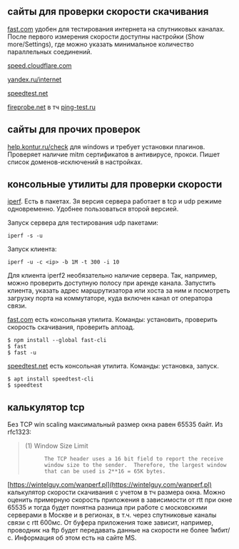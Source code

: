 ## сайты для проверки скорости скачивания

[fast.com](https://fast.com) удобен для тестирования интернета на спутниковых каналах.
После первого измерения скорости доступны настройки (Show more/Settings), где можно указать минимальное количество параллельных соединений.

[speed.cloudflare.com](https://speed.cloudflare.com/)

[yandex.ru/internet](https://yandex.ru/internet)

[speedtest.net](https://speedtest.net)

[fireprobe.net](https://www.fireprobe.net/) в тч [ping-test.ru](http://ping-test.ru/)

## сайты для прочих проверок

[help.kontur.ru/check](https://help.kontur.ru/check) для windows и требует установки плагинов. Проверяет наличие mitm сертификатов в антивирусе, прокси.
Пишет список доменов-исключений в настройках.

## консольные утилиты для проверки скорости

[iperf](https://iperf.fr/). Есть в пакетах. 3я версия сервера работает в tcp и udp режиме одновременно. Удобнее пользоваться второй версией.

Запуск сервера для тестирования udp пакетами:
```text
iperf -s -u
```
Запуск клиента:
```text
iperf -u -c <ip> -b 1M -t 300 -i 10
```
Для клиента iperf2 необязательно наличие сервера. Так, например, можно проверить доступную полосу при аренде канала.
Запустить клиента, указать адрес маршрутизатора или хоста за ним и посмотреть загрузку порта на коммутаторе, куда включен канал от оператора связи.

[fast.com](https://fast.com) есть консольная утилита. Команды: установить, проверить скорость скачивания, проверить аплоад.
```text
$ npm install --global fast-cli
$ fast
$ fast -u
```

[speedtest.net](https://speedtest.net) есть консольная утилита. Команды: установка, запуск.
```text
$ apt install speedtest-cli
$ speedtest
```

## калькулятор tcp

Без TCP win scaling  максимальный размер окна равен 65535 байт. Из rfc1323:

>(1)  Window Size Limit
>
>           The TCP header uses a 16 bit field to report the receive
>           window size to the sender.  Therefore, the largest window
>           that can be used is 2**16 = 65K bytes.

[https://wintelguy.com/wanperf.pl](https://wintelguy.com/wanperf.pl) калькулятор скорости скачивания с учетом в тч размера окна.
Можно оценить примерную скорость приложения в зависимости от rtt при окне 65535
и тогда будет понятна разница при работе с московскими серверами в Москве и в регионах, в т.ч. через спутниковые каналы связи с rtt 600мс.
От буфера приложения тоже зависит, например, проводник на ftp будет передавать данные на скорости не более 1мбит/с.
Информация об этом есть на сайте MS.
